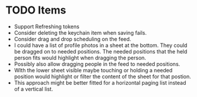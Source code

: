 #  TODO Items

- Support Refreshing tokens
- Consider deleting the keychain item when saving fails.
- Consider drag and drop scheduling on the feed.
-    I could have a list of profile photos in a sheet at the bottom. They could be dragged on to needed positions. The needed positions that the held person fits would highlight when dragging the person.
-   Possibly also allow dragging people in the feed to needed positions.
-   WIth the lower sheet visible maybe touching or holding a needed position would highlight or filter the content of the sheet for that postion.
-   This approach might be better fitted for a horizontal paging list instead of a vertical list.
